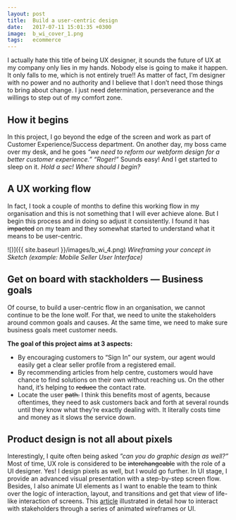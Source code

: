 ```yaml
---
layout: post
title:  Build a user-centric design
date:   2017-07-11 15:01:35 +0300
image:  b_wi_cover_1.png
tags:   ecommerce
---
```


I actually hate this title of being UX designer, it sounds the future of UX at my company only lies in my hands. Nobody else is going to make it happen. It only falls to me, which is not entirely true!! As matter of fact, I’m designer with no power and no authority and I believe that I don’t need those things to bring about change. I just need determination, perseverance and the willings to step out of my comfort zone.


## How it begins

In this project, I go beyond the edge of the screen and work as part of Customer Experience/Success department. On another day, my boss came over my desk, and he goes
_“we need to reform our webform design for a better customer experience.” “Roger!”_ Sounds easy! And I get started to sleep on it. _Hold a sec! Where should I begin?_


## A UX working flow

In fact, I took a couple of months to define this working flow in my organisation and this is not something that I will ever achieve alone. But I begin this process and in doing so adjust it consistently. I found it has ~~impacted~~ on my team and they somewhat started to understand what it means to be user-centric.

![)]({{ site.baseurl }}/images/b_wi_4.png)
*Wireframing your concept in Sketch (example: Mobile Seller User Interface)*


## Get on board with stackholders — Business goals


Of course, to build a user-centric flow in an organisation, we cannot continue to be the lone wolf. For that, we need to unite the stakeholders around common goals and causes. At the same time, we need to make sure business goals meet customer needs.

**The goal of this project aims at 3 aspects:**

* By encouraging customers to “Sign In” our system, our agent would easily get a clear seller profile from a registered email.
* By recommending articles from help centre, customers would have chance to find solutions on their own without reaching us. On the other hand, it’s helping to ~~reduce~~ the contact rate.
* Locate the user ~~path.~~ I think this benefits most of agents, because oftentimes, they need to ask customers back and forth at several rounds until they know what they’re exactly dealing with. It literally costs time and money as it slows the service down.


## Product design is not all about pixels

Interestingly, I quite often being asked _”can you do graphic design as well?”_ Most of time, UX role is considered to be ~~interchangeable~~ with the role of a UI designer. Yes! I design pixels as well, but I would go further. In UI stage, I provide an advanced visual presentation with a step-by-step screen flow. Besides, I also animate UI elements as I want to enable the team to think over the logic of interaction, layout, and transitions and get that view of life-like interaction of screens. This [article](https://aimo-mala.github.io/2018/07/07/Build-Measure-Learn-on-eCommerce-Seller-User-Interface/) illustrated in detail how to interact with stakeholders through a series of animated wireframes or UI.

